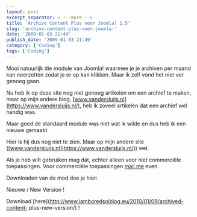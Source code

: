 ```yaml
---
layout: post
excerpt_separator: < !--more -->
title: 'Archive Content Plus voor Joomla! 1.5'
slug: 'archive-content-plus-voor-joomla-'
date: '2009-01-03 21:49'
publish_date: '2009-01-03 21:49'
category: ['Coding']
tags: ['Coding']
---
```

Mooi natuurlijk die module van Joomla! waarmee je je archiven per maand kan
neerzetten zodat je er op kan klikken. Maar ik zelf vond het niet ver genoeg
gaan.  
  
Nu heb ik op deze site nog niet genoeg artikelen om een archief te maken, maar
op mijn andere blog, [www.vandersluijs.nl](https://www.vandersluijs.nl/), heb ik
zoveel artikelen dat een archief wel handig was.  
  
Maar goed de standaard module was niet wat ik wilde en dus heb ik een nieuwe
gemaakt.  
  
  
Hier is hij dus nog niet te zien. Maar op mijn andere site
([www.vandersluijs.nl](https://www.vandersluijs.nl/)) wel.  
  
Als je heb wilt gebruiken mag dat, echter alleen voor niet commerciële
toepassingen. Voor commerciële toepassingen [mail
me](mailto:theo@iamboredsoiblog.eu) even.  
  
Downloaden van de mod doe je hier:  
  
Nieuwe / New Version !  
  
Download [here](http://www.iamboredsoiblog.eu/2010/01/09/archived-content-
plus-new-version/) !

